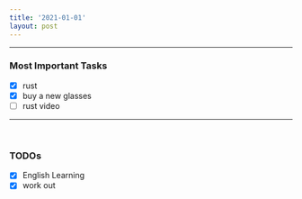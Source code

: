 ```yaml
---
title: '2021-01-01'
layout: post
---
```


---
### Most Important Tasks
- [x] rust
- [x] buy a new glasses
- [ ] rust video

---
 
### TODOs
- [x] English Learning
- [x] work out
